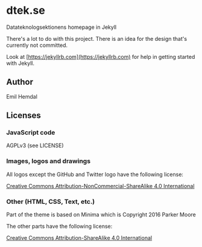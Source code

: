 # dtek.se
Datateknologsektionens homepage in Jekyll

There's a lot to do with this project. There is an idea for the design that's currently not committed.

Look at [https://jekyllrb.com](https://jekyllrb.com) for help in getting started with Jekyll.

## Author

Emil Hemdal

## Licenses

### JavaScript code
AGPLv3 (see LICENSE)

### Images, logos and drawings

All logos except the GitHub and Twitter logo have the following license:

[Creative Commons Attribution-NonCommercial-ShareAlike 4.0 International](https://creativecommons.org/licenses/by-nc-sa/4.0/)

### Other (HTML, CSS, Text, etc.)

Part of the theme is based on Minima which is Copyright 2016 Parker Moore

The other parts have the following license:

[Creative Commons Attribution-ShareAlike 4.0 International](https://creativecommons.org/licenses/by-sa/4.0/)
